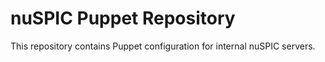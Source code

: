 nuSPIC Puppet Repository
========================

This repository contains Puppet configuration for internal nuSPIC servers.

